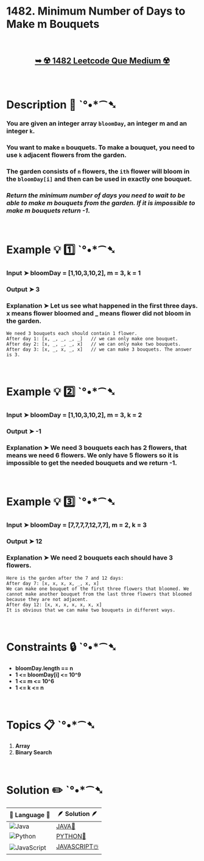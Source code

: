 # 1482. Minimum Number of Days to Make m Bouquets

</br> 

<h2 align="center"> 

<a href="https://leetcode.com/problems/minimum-number-of-days-to-make-m-bouquets/?envType=daily-question&envId=2024-06-23"><strong>➥ ☢️ 1482 Leetcode Que Medium ☢️ </strong></a>
</h2>

</br>

# Description 📜 ˋ°•*⁀➷

### You are given an integer array `bloomDay`, an integer m and an integer `k`.

### You want to make `m` bouquets. To make a bouquet, you need to use `k` adjacent flowers from the garden.

### The garden consists of `n` flowers, the `ith` flower will bloom in the `bloomDay[i]` and then can be used in **exactly one** bouquet.

### *Return the minimum number of days you need to wait to be able to make m bouquets from the garden. If it is impossible to make m bouquets return -1*.

 

</br>

# Example 💡 1️⃣ ˋ°•*⁀➷

  ### Input  ➤ bloomDay = [1,10,3,10,2], m = 3, k = 1

  ### Output  ➤ 3

  ### Explanation  ➤ Let us see what happened in the first three days. x means flower bloomed and _ means flower did not bloom in the garden.

    We need 3 bouquets each should contain 1 flower.
    After day 1: [x, _, _, _, _]   // we can only make one bouquet.
    After day 2: [x, _, _, _, x]   // we can only make two bouquets.
    After day 3: [x, _, x, _, x]   // we can make 3 bouquets. The answer is 3.

</br>

# Example 💡 2️⃣ ˋ°•*⁀➷

  ### Input ➤ bloomDay = [1,10,3,10,2], m = 3, k = 2

  ### Output  ➤ -1

  ### Explanation ➤   We need 3 bouquets each has 2 flowers, that means we need 6 flowers. We only have 5 flowers so it is impossible to get the needed bouquets and we return -1.


</br>

# Example 💡 3️⃣ ˋ°•*⁀➷

  ### Input ➤ bloomDay = [7,7,7,7,12,7,7], m = 2, k = 3

  ### Output  ➤ 12

  ### Explanation ➤   We need 2 bouquets each should have 3 flowers.
    Here is the garden after the 7 and 12 days:
    After day 7: [x, x, x, x, _, x, x]
    We can make one bouquet of the first three flowers that bloomed. We cannot make another bouquet from the last three flowers that bloomed because they are not adjacent.
    After day 12: [x, x, x, x, x, x, x]
    It is obvious that we can make two bouquets in different ways.

</br>

# Constraints 🔒 ˋ°•*⁀➷

- **bloomDay.length == n**
- **1 <= bloomDay[i] <= 10^9**
- **1 <= m <= 10^6**
- **1 <= k <= n**

</br>

# Topics 📋 ˋ°•*⁀➷

1. **Array**
2. **Binary Search**


</br>

# Solution ✏️ ˋ°•*⁀➷

| 📒 Language 📒  | 🪶 Solution 🪶 |
| ------------- | ------------- |
|  ![Java](https://img.shields.io/badge/java-%23ED8B00.svg?style=for-the-badge&logo=openjdk&logoColor=white)  | [JAVA🍁](https://github.com/Prakhar-002/LEETCODE/blob/main/%F0%9F%93%9C%20Daily%20Challange%20%F0%9F%92%A1/06%20June%20%20%F0%9F%8C%9E%202024/19%20-%2006%20-%202024%20---%201482.%20Minimum%20Number%20of%20Days%20to%20Make%20m%20Bouquets%20%E2%98%83%EF%B8%8F%20%F0%9F%8D%81%20%F0%9F%8D%B0/%F0%9F%8D%81JAVA_1482_MinimumNumberOfDaysToMakemBouquets.java) |
|  ![Python](https://img.shields.io/badge/python-3670A0?style=for-the-badge&logo=python&logoColor=ffdd54)    | [PYTHON🍰](https://github.com/Prakhar-002/LEETCODE/blob/main/%F0%9F%93%9C%20Daily%20Challange%20%F0%9F%92%A1/06%20June%20%20%F0%9F%8C%9E%202024/19%20-%2006%20-%202024%20---%201482.%20Minimum%20Number%20of%20Days%20to%20Make%20m%20Bouquets%20%E2%98%83%EF%B8%8F%20%F0%9F%8D%81%20%F0%9F%8D%B0/%F0%9F%8D%B0PYTHON_1482_MinimumNumberOfDaysToMakemBouquets.py) |
| ![JavaScript](https://img.shields.io/badge/javascript-%23323330.svg?style=for-the-badge&logo=javascript&logoColor=%23F7DF1E)   |    [JAVASCRIPT☃️](https://github.com/Prakhar-002/LEETCODE/blob/main/%F0%9F%93%9C%20Daily%20Challange%20%F0%9F%92%A1/06%20June%20%20%F0%9F%8C%9E%202024/19%20-%2006%20-%202024%20---%201482.%20Minimum%20Number%20of%20Days%20to%20Make%20m%20Bouquets%20%E2%98%83%EF%B8%8F%20%F0%9F%8D%81%20%F0%9F%8D%B0/%E2%98%83%EF%B8%8FJAVASCRIPT_1482_MinimumNumberOfDaysToMakemBouquets.js) |

